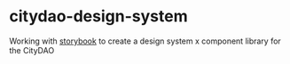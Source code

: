 # citydao-design-system

Working with [storybook](https://storybook.js.org/) to create a design system x component library for the CityDAO
